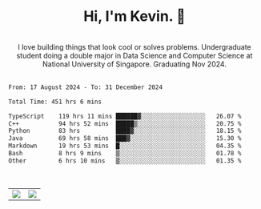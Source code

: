 <!--
**kevin-pek/kevin-pek** is a ✨ _special_ ✨ repository because its `README.md` (this file) appears on your GitHub profile.

Here are some ideas to get you started:

- 🔭 I’m currently working on ...
- 🌱 I’m currently learning ...
- 👯 I’m looking to collaborate on ...
- 🤔 I’m looking for help with ...
- 💬 Ask me about ...
- 📫 How to reach me: ...
- 😄 Pronouns: ...
- ⚡ Fun fact: ...
-->
<div align="center">
  <h1>Hi, I'm Kevin. 👋</h1>
  <br />
  I love building things that look cool or solves problems. Undergraduate student doing a double major in Data Science and Computer Science at National University of Singapore. Graduating Nov 2024.
</div>
<br />
<!--START_SECTION:waka-->

```txt
From: 17 August 2024 - To: 31 December 2024

Total Time: 451 hrs 6 mins

TypeScript    119 hrs 11 mins ██████▓░░░░░░░░░░░░░░░░░░   26.07 %
C++           94 hrs 52 mins  █████▒░░░░░░░░░░░░░░░░░░░   20.75 %
Python        83 hrs          ████▓░░░░░░░░░░░░░░░░░░░░   18.15 %
Java          69 hrs 58 mins  ███▓░░░░░░░░░░░░░░░░░░░░░   15.30 %
Markdown      19 hrs 53 mins  █░░░░░░░░░░░░░░░░░░░░░░░░   04.35 %
Bash          8 hrs 9 mins    ▒░░░░░░░░░░░░░░░░░░░░░░░░   01.78 %
Other         6 hrs 10 mins   ▒░░░░░░░░░░░░░░░░░░░░░░░░   01.35 %
```

<!--END_SECTION:waka-->
<br />
<table width="100%">
  <tr>
    <td align="left" width="50%">
      <img src="https://github-readme-stats-kevin-pek.vercel.app/api?username=kevin-pek&include_all_commits=true&count_private=true&theme=rose_pine" />
    </td>
    <td align="right" width="50%">
      <img src="https://github-readme-stats-kevin-pek.vercel.app/api/top-langs?username=kevin-pek&langs_count=10&hide_progress=true&theme=rose_pine" />
    </td>
  </tr>
</table>
